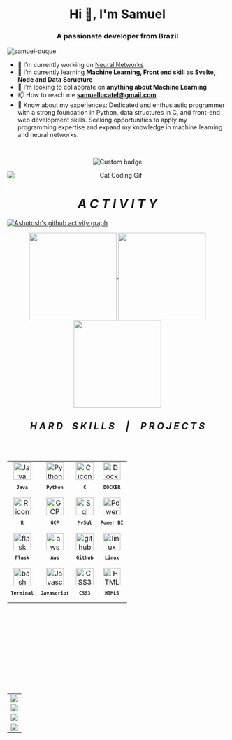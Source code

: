 <h1 align="center">Hi 👋, I'm Samuel</h1>
<h3 align="center">A passionate developer from Brazil</h3>

<p align="left"> <img src="https://komarev.com/ghpvc/?username=samuel-duque&label=Profile%20views&color=0e75b6&style=flat" alt="samuel-duque" /> </p>

- 🔭 I’m currently working on [Neural Networks](https://github.com/Samuel-Duque/NeuralNetwork-Practice)
- 🌱 I’m currently learning **Machine Learning, Front end skill as Svelte, Node and Data Scructure**
- 👯 I’m looking to collaborate on **anything about Machine Learning**
- 📫 How to reach me **samuellocatel@gmail.com**
- 📄 Know about my experiences: Dedicated and enthusiastic programmer with a strong foundation in Python, data structures in C, and front-end web development skills. Seeking opportunities to apply my programming expertise and expand my knowledge in machine learning and neural networks.
<br>
<p align="center">
<img href="https://codetime.dev" alt="Custom badge" src="https://img.shields.io/endpoint?style=for-the-badge&url=https%3A%2F%2Fapi.codetime.dev%2Fshield%3Fid%3D22507%26project%3D%26in%3D0">
</p>
<p align="center">
  <img src="https://media.giphy.com/media/JIX9t2j0ZTN9S/giphy.gif" alt="Cat Coding Gif" style="display: block; margin-left: auto; margin-right: auto;">
</p>

<h1 align="center"><i>&emsp;A C T I V I T Y&emsp;</i></h1>

[![Ashutosh's github activity graph](https://github-readme-activity-graph.vercel.app/graph?username=Samuel-Duque&theme=gotham&area=true&hide_border=true)](https://github.com/ashutosh00710/github-readme-activity-graph)



<p align="center" style="block"; border-color: 1px solid #fff>
    <a href="https://github.com/anuraghazra/github-readme-stats">
      <img height=200 align="center" src="https://github-readme-stats.vercel.app/api?username=samuel-duque&theme=gotham" />
    </a>
    <a href="https://github.com/anuraghazra/convoychat">
      <img height=200 align="center" src="https://github-readme-stats.vercel.app/api/top-langs?username=samuel-duque&theme=gotham&layout=donut" />
    </a>
    <a href="https://github.com/anuraghazra/convoychat">
      <img height=200 align="center" src="https://github-readme-streak-stats.herokuapp.com/?user=samuel-duque&theme=gotham&&card_width=774" />
    </a>
  
<!-- <p align="left">
  <img src="https://api.githubtrends.io/user/svg/Samuel-Duque/repos?time_range=one_year&group=other&loc_metric=changed&&bg_color=0c1014&title_color=28a384&hide_border=true&icon_color=28a384&show_icons=false">
  </p>
</p> -->

<h2 align="center"><i>H A R D&emsp;S K I L L S &emsp;|&emsp;  P R O J E C T S</i></h2>

<br>
<br>

<table align="left" height="500px" >
 <tr>
    <td align="center">
      <img src="https://skillicons.dev/icons?i=java" width="40px" alt="Java icon"/><br>
      <sub>
        <b>
          <pre>Java</pre>
        </b>
      </sub>
    </td>
    <td align="center">
      <img src="https://skillicons.dev/icons?i=py" width="40px" alt="Python icon"/><br>
      <sub>
        <b>
          <pre>Python</pre>
        </b>
      </sub>
    </td>
    <td align="center">
      <img src="https://skillicons.dev/icons?i=c" width="40px" alt="C icon"/><br>
      <sub>
        <b>
          <pre>C</pre>
        </b>
      </sub>
    </td>
   <td align="center">
      <img src="https://skillicons.dev/icons?i=docker" width="40px" alt="Docker icon"/><br>
      <sub>
        <b>
          <pre>DOCKER</pre>
        </b>
      </sub>
    </td>
  </tr>
 <tr>
    <td align="center">
      <img src="https://skillicons.dev/icons?i=r" width="40px" alt="R icon"/><br>
      <sub>
        <b>
          <pre>R</pre>
        </b>
      </sub>
    </td>
    <td align="center">
      <img src="https://skillicons.dev/icons?i=gcp" width="40px" alt="GCP icon"/><br>
      <sub>
        <b>
          <pre>GCP</pre>
        </b>
      </sub>
    </td>
    <td align="center">
      <img src="https://skillicons.dev/icons?i=mysql" width="40px" alt="Sql icon"/><br>
      <sub>
        <b>
          <pre>MySql</pre>
        </b>
      </sub>
    </td>
 <td align="center">
      <img src="https://user-images.githubusercontent.com/74382074/221614842-e10ac993-a9c0-4bd8-ae20-1592f0b38760.png" width="40px" alt="Power BI icon"/><br>
      <sub>
        <b>
          <pre>Power BI</pre>
        </b>
      </sub>
    </td>
  
        

  </tr>
  <tr>
  <td align="center">
      <img src="https://skillicons.dev/icons?i=flask" width="40px" alt="flask icon"/><br>
      <sub>
        <b>
          <pre>Flask</pre>
        </b>
      </sub>
    </td>
    <td align="center">
      <img src="https://skillicons.dev/icons?i=aws" width="40px" alt="aws icon"/><br>
      <sub>
        <b>
          <pre>Aws</pre>
        </b>
      </sub>
    </td>
    <td align="center">
      <a href="https://github.com/JohKemPo"><img src="https://skillicons.dev/icons?i=github" width="40px" alt="github icon"/></a><br>
      <sub>
        <b>
          <pre>Github</pre>
        </b>
      </sub>
    </td>
    <td align="center">
      <img src="https://skillicons.dev/icons?i=linux" width="40px" alt="linux icon"/><br>
      <sub>
        <b>
          <pre>Linux</pre>
        </b>
      </sub>
    </td>
  </tr>
  <tr>
    <td align="center">
      <img src="https://skillicons.dev/icons?i=bash" width="40px" alt="bash icon"/><br>
      <sub>
        <b>
          <pre>Terminal</pre>
        </b>
      </sub>
    </td>
    <td align="center">
      <img src="https://skillicons.dev/icons?i=javascript" width="40px" alt="Javascript icon"/><br>
      <sub>
        <b>
          <pre>Javascript</pre>
        </b>
      </sub>
    </td>
    <td align="center">
      <img src="https://skillicons.dev/icons?i=css" width="40px" alt="CSS3 icon"/><br>
      <sub>
        <b>
          <pre>&ensp;CSS3&ensp;</pre>
        </b>
      </sub>
    </td>
   <td align="center">
      <img src="https://skillicons.dev/icons?i=html" width="40px" alt="HTML5 icon"/><br>
      <sub>
        <b>
          <pre>HTML5</pre>
        </b>
      </sub>
    </td>
  </tr>
 

 

  
</table>



<!-- -------------------------------------------------------------->

<table align="right" height="500px" width="160px">

  <tr>
    <td>
      <a href="https://github.com/Samuel-Duque/NeuralNetwork-Practice"><img witdh="200" src="https://github-readme-stats.vercel.app/api/pin/?username=Samuel-Duque&repo=NeuralNetwork-Practice&&theme=react&bg_color=0c1014&title_color=28a384&hide_border=true&icon_color=28a384&show_icons=false"></a>
    </td>
  </tr>
  <tr>
    <td>
      <a href="https://github.com/Samuel-Duque/Convenience-Heaven"><img witdh="278" src="https://github-readme-stats.vercel.app/api/pin/?username=Samuel-Duque&repo=Convenience-Heaven&&theme=react&bg_color=0c1014&title_color=28a384&hide_border=true&icon_color=28a384&show_icons=false"></a>
    </td>
  </tr>
  <tr>
    <td>
      <a href="https://github.com/Samuel-Duque/Python-project-Gas-station"><img witdh="278" src="https://github-readme-stats.vercel.app/api/pin/?username=Samuel-Duque&repo=Python-project-Gas-station&&theme=react&bg_color=0c1014&title_color=28a384&hide_border=true&icon_color=28a384&show_icons=false"></a>
    </td>
  </tr>
  <tr>
    <td>
      <a href="https://github.com/Samuel-Duque/Usual-C-Topics"><img witdh="278" src="https://github-readme-stats.vercel.app/api/pin/?username=Samuel-Duque&repo=Usual-C-Topics&&theme=react&bg_color=0c1014&title_color=28a384&hide_border=true&icon_color=28a384&show_icons=false"></a>
    </td>
  </tr>
</table>
<!-- <p align="center"> 
     
</p>  -->


